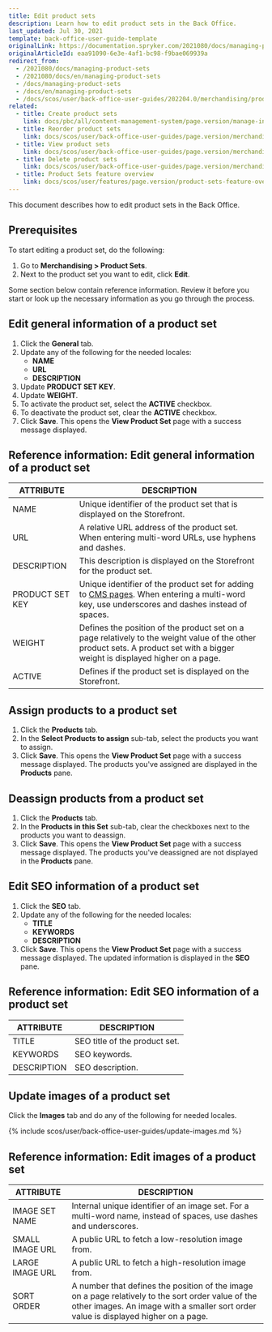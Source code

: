 ```yaml
---
title: Edit product sets
description: Learn how to edit product sets in the Back Office.
last_updated: Jul 30, 2021
template: back-office-user-guide-template
originalLink: https://documentation.spryker.com/2021080/docs/managing-product-sets
originalArticleId: eaa91090-6e3e-4af1-bc98-f9bae069939a
redirect_from:
  - /2021080/docs/managing-product-sets
  - /2021080/docs/en/managing-product-sets
  - /docs/managing-product-sets
  - /docs/en/managing-product-sets
  - /docs/scos/user/back-office-user-guides/202204.0/merchandising/product-sets/managing-product-sets.html
related:
  - title: Create product sets
    link: docs/pbc/all/content-management-system/page.version/manage-in-the-back-office/product-sets/create-product-sets.html
  - title: Reorder product sets
    link: docs/scos/user/back-office-user-guides/page.version/merchandising/product-sets/reorder-product-sets.html
  - title: View product sets
    link: docs/scos/user/back-office-user-guides/page.version/merchandising/product-sets/view-product-sets.html
  - title: Delete product sets
    link: docs/scos/user/back-office-user-guides/page.version/merchandising/product-sets/delete-product-sets.html
  - title: Product Sets feature overview
    link: docs/scos/user/features/page.version/product-sets-feature-overview.html
---
```


This document describes how to edit product sets in the Back Office.

## Prerequisites

To start editing a product set, do the following:

1. Go to **Merchandising&nbsp;<span aria-label="and then">></span> Product Sets**.
2. Next to the product set you want to edit, click **Edit**.

Some section below contain reference information. Review it before you start or look up the necessary information as you go through the process.

## Edit general information of a product set

1. Click the **General** tab.
2. Update any of the following for the needed locales:
    * **NAME**
    * **URL**
    * **DESCRIPTION**
3. Update **PRODUCT SET KEY**.
4. Update **WEIGHT**.
5. To activate the product set, select the **ACTIVE** checkbox.
6. To deactivate the product set, clear the **ACTIVE** checkbox.
7. Click **Save**.
    This opens the **View Product Set** page with a success message displayed.

## Reference information: Edit general information of a product set

| ATTRIBUTE |DESCRIPTION  |
| --- | --- |
| NAME | Unique identifier of the product set that is displayed on the Storefront. |
| URL | A relative URL address of the product set. When entering multi-word URLs, use hyphens and dashes.|
| DESCRIPTION | This description is displayed on the Storefront for the product set. |
| PRODUCT SET KEY | Unique identifier of the product set for adding to [CMS pages](/docs/pbc/all/content-management-system/{{page.version}}/cms-feature-overview/cms-pages-overview.html). When entering a multi-word key, use underscores and dashes instead of spaces. |
| WEIGHT | Defines the position of the product set on a page relatively to the weight value of the other product sets. A product set with a bigger weight is displayed higher on a page. |
| ACTIVE | Defines if the product set is displayed on the Storefront. |

## Assign products to a product set

1. Click the **Products** tab.
2. In the **Select Products to assign** sub-tab, select the products you want to assign.
3. Click **Save**.
    This opens the **View Product Set** page with a success message displayed. The products you've assigned are displayed in the **Products** pane.

## Deassign products from a product set

1. Click the **Products** tab.
2. In the **Products in this Set** sub-tab, clear the checkboxes next to the products you want to deassign.
3. Click **Save**.
    This opens the **View Product Set** page with a success message displayed. The products you've deassigned are not displayed in the **Products** pane.

## Edit SEO information of a product set

1. Click the **SEO** tab.
2. Update any of the following for the needed locales:
    * **TITLE**
    * **KEYWORDS**
    * **DESCRIPTION**
3. Click **Save**.
    This opens the **View Product Set** page with a success message displayed. The updated information is displayed in the **SEO** pane.

## Reference information: Edit SEO information of a product set

| ATTRIBUTE | DESCRIPTION|
| --- | --- |
| TITLE | SEO title of the product set. |
| KEYWORDS| SEO keywords. |
| DESCRIPTION | SEO description.  |


## Update images of a product set

Click the **Images** tab and do any of the following for needed locales.

{% include scos/user/back-office-user-guides/update-images.md %} <!-- To edit, see /_includes/scos/user/back-office-user-guides/update-images.md -->


## Reference information: Edit images of a product set

| ATTRIBUTE | DESCRIPTION|
| --- | --- |
| IMAGE SET NAME | Internal unique identifier of an image set. For a multi-word name, instead of spaces, use dashes and underscores. |
| SMALL IMAGE URL | A public URL to fetch a low-resolution image from. |
| LARGE IMAGE URL | A public URL to fetch a high-resolution image from. |
| SORT ORDER | A number that defines the position of the image on a page relatively to the sort order value of the other images. An image with a smaller sort order value is displayed higher on a page. |
